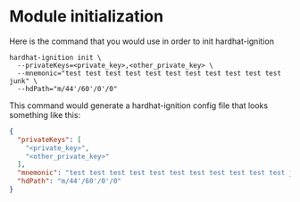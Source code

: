 # Module initialization

Here is the command that you would use in order to init hardhat-ignition
```
hardhat-ignition init \
  --privateKeys=<private_key>,<other_private_key> \
  --mnemonic="test test test test test test test test test test test junk" \
  --hdPath="m/44'/60'/0'/0"
```

This command would generate a hardhat-ignition config file that looks something like this:

```json
{
  "privateKeys": [
    "<private_key>",
    "<other_private_key>"
  ],
  "mnemonic": "test test test test test test test test test test test junk",
  "hdPath": "m/44'/60'/0'/0"
}
```
